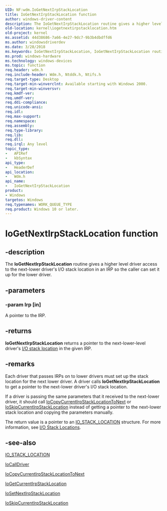 ```yaml
---
UID: NF:wdm.IoGetNextIrpStackLocation
title: IoGetNextIrpStackLocation function
author: windows-driver-content
description: The IoGetNextIrpStackLocation routine gives a higher level driver access to the next-lower driver's I/O stack location in an IRP so the caller can set it up for the lower driver.
old-location: kernel\iogetnextirpstacklocation.htm
old-project: kernel
ms.assetid: 44d38686-7a66-4e27-9dc7-9b3b4dbdffd6
ms.author: windowsdriverdev
ms.date: 3/28/2018
ms.keywords: IoGetNextIrpStackLocation, IoGetNextIrpStackLocation routine [Kernel-Mode Driver Architecture], k104_28da61f1-a732-4336-a14a-90a5bd2682c3.xml, kernel.iogetnextirpstacklocation, wdm/IoGetNextIrpStackLocation
ms.prod: windows-hardware
ms.technology: windows-devices
ms.topic: function
req.header: wdm.h
req.include-header: Wdm.h, Ntddk.h, Ntifs.h
req.target-type: Desktop
req.target-min-winverclnt: Available starting with Windows 2000.
req.target-min-winversvr: 
req.kmdf-ver: 
req.umdf-ver: 
req.ddi-compliance: 
req.unicode-ansi: 
req.idl: 
req.max-support: 
req.namespace: 
req.assembly: 
req.type-library: 
req.lib: 
req.dll: 
req.irql: Any level
topic_type:
-	APIRef
-	kbSyntax
api_type:
-	HeaderDef
api_location:
-	Wdm.h
api_name:
-	IoGetNextIrpStackLocation
product:
- Windows
targetos: Windows
req.typenames: WORK_QUEUE_TYPE
req.product: Windows 10 or later.
---
```


# IoGetNextIrpStackLocation function


## -description


The <b>IoGetNextIrpStackLocation</b> routine gives a higher level driver access to the next-lower driver's I/O stack location in an IRP so the caller can set it up for the lower driver.


## -parameters




### -param Irp [in]

A pointer to the IRP. 


## -returns



<b>IoGetNextIrpStackLocation</b> returns a pointer to the next-lower-level driver's <a href="https://msdn.microsoft.com/62c8ee00-c7cb-4aa1-90ab-b8bedbd818ee">I/O stack location</a> in the given IRP.




## -remarks



Each driver that passes IRPs on to lower drivers must set up the stack location for the next lower driver. A driver calls <b>IoGetNextIrpStackLocation</b> to get a pointer to the next-lower driver's I/O stack location.

If a driver is passing the same parameters that it received to the next-lower driver, it should call <a href="https://msdn.microsoft.com/library/windows/hardware/ff548387">IoCopyCurrentIrpStackLocationToNext</a> or <a href="https://msdn.microsoft.com/library/windows/hardware/ff550355">IoSkipCurrentIrpStackLocation</a> instead of getting a pointer to the next-lower stack location and copying the parameters manually.

The return value is a pointer to an <a href="https://msdn.microsoft.com/library/windows/hardware/ff550659">IO_STACK_LOCATION</a> structure. For more information, see <a href="https://msdn.microsoft.com/library/windows/hardware/ff551821">I/O Stack Locations</a>.




## -see-also




<a href="https://msdn.microsoft.com/library/windows/hardware/ff550659">IO_STACK_LOCATION</a>



<a href="https://msdn.microsoft.com/library/windows/hardware/ff548336">IoCallDriver</a>



<a href="https://msdn.microsoft.com/library/windows/hardware/ff548387">IoCopyCurrentIrpStackLocationToNext</a>



<a href="https://msdn.microsoft.com/library/windows/hardware/ff549174">IoGetCurrentIrpStackLocation</a>



<a href="https://msdn.microsoft.com/library/windows/hardware/ff550321">IoSetNextIrpStackLocation</a>



<a href="https://msdn.microsoft.com/library/windows/hardware/ff550355">IoSkipCurrentIrpStackLocation</a>
 

 

